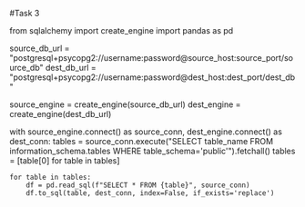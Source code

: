 #Task 3

from sqlalchemy import create_engine
import pandas as pd

source_db_url = "postgresql+psycopg2://username:password@source_host:source_port/source_db"
dest_db_url = "postgresql+psycopg2://username:password@dest_host:dest_port/dest_db"

source_engine = create_engine(source_db_url)
dest_engine = create_engine(dest_db_url)

with source_engine.connect() as source_conn, dest_engine.connect() as dest_conn:
    tables = source_conn.execute("SELECT table_name FROM information_schema.tables WHERE table_schema='public'").fetchall()
    tables = [table[0] for table in tables]

    for table in tables:
        df = pd.read_sql(f"SELECT * FROM {table}", source_conn)
        df.to_sql(table, dest_conn, index=False, if_exists='replace')
